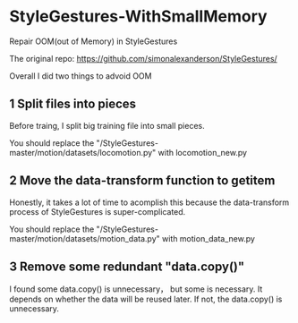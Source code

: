 # StyleGestures-WithSmallMemory

Repair OOM(out of Memory) in StyleGestures

The original repo: https://github.com/simonalexanderson/StyleGestures/

Overall I did two things to advoid OOM

## 1 Split  files into pieces

Before traing, I split big training file into small pieces.

You should replace the "/StyleGestures-master/motion/datasets/locomotion.py" with locomotion_new.py

## 2 Move the data-transform function to getitem

Honestly, it takes  a lot of  time to acomplish this because the data-transform process of StyleGestures is super-complicated.

You should replace the "/StyleGestures-master/motion/datasets/motion_data.py" with motion_data_new.py

## 3 Remove some redundant "data.copy()"

I found some data.copy() is unnecessary， but some is necessary. It depends on whether the data will be reused later. If not, the data.copy() is unnecessary.
